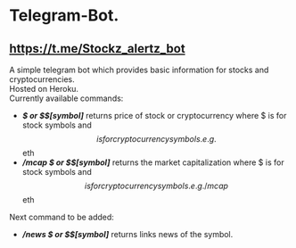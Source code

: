 # Telegram-Bot. 
## https://t.me/Stockz_alertz_bot
A simple telegram bot which provides basic information for stocks and cryptocurrencies. <br />
Hosted on Heroku. <br />
Currently available commands:
- ***$ or $$[symbol]*** returns price of stock or cryptocurrency where $ is for stock symbols and $$ is for cryptocurrency symbols. e.g. $$eth
- ***/mcap $ or $$[symbol]*** returns the market capitalization where $ is for stock symbols and $$ is for cryptocurrency symbols. e.g. /mcap $$eth

Next command to be added:
- ***/news $ or $$[symbol]*** returns links news of the symbol.
